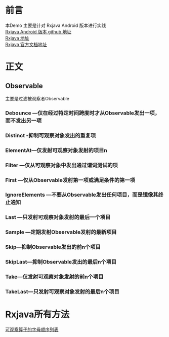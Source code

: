 
# 前言
本Demo 主要是针对 Rxjava  Android 版本进行实践<br>
[Rxjava Android 版本 github 地址](https://github.com/ReactiveX/RxAndroid) <br>
[Rxjava 地址](https://github.com/ReactiveX/RxJava) <br>
[Rxjava 官方文档地址](http://reactivex.io/) <br>

# 正文 
## Observable
主要是过滤被观察者Observable
### Debounce —仅在经过特定时间跨度时才从Observable发出一项，而不发出另一项
### Distinct -抑制可观察对象发出的重复项
### ElementAt—仅发射可观察对象发射的项目n
### Filter —仅从可观察对象中发出通过谓词测试的项
### First —仅从Observable发射第一项或满足条件的第一项
### IgnoreElements —不要从Observable发出任何项目，而是镜像其终止通知
### Last —只发射可观察对象发射的最后一个项目
### Sample —定期发射Observable发射的最新项目
### Skip—抑制Observable发出的前n个项目
### SkipLast—抑制Observable发出的最后n个项目
### Take—仅发射可观察对象发射的前n个项目
### TakeLast—只发射可观察对象发射的最后n个项目

# Rxjava所有方法
[可观察算子的字母顺序列表](http://reactivex.io/documentation/operators.html)